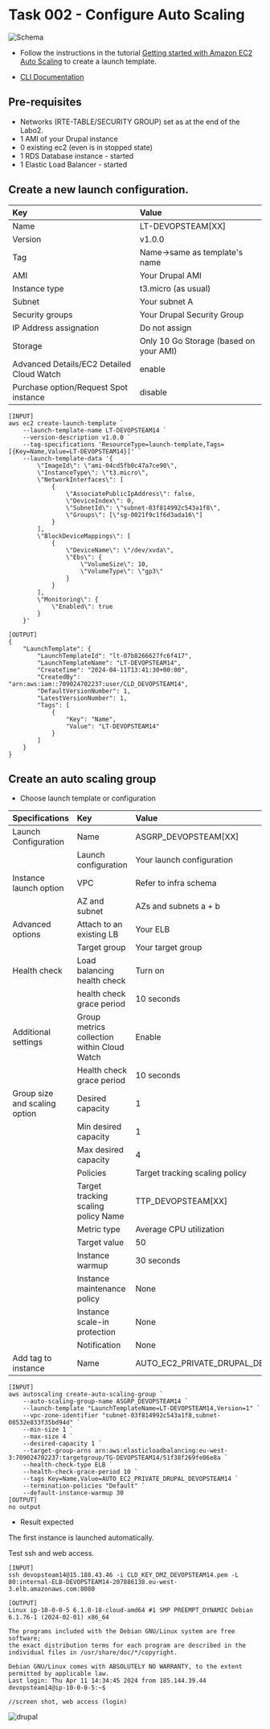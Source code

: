 # Task 002 - Configure Auto Scaling

![Schema](./img/CLD_AWS_INFA.PNG)

* Follow the instructions in the tutorial [Getting started with Amazon EC2 Auto Scaling](https://docs.aws.amazon.com/autoscaling/ec2/userguide/GettingStartedTutorial.html) to create a launch template.

* [CLI Documentation](https://docs.aws.amazon.com/cli/latest/reference/autoscaling/)

## Pre-requisites

* Networks (RTE-TABLE/SECURITY GROUP) set as at the end of the Labo2.
* 1 AMI of your Drupal instance
* 0 existing ec2 (even is in stopped state)
* 1 RDS Database instance - started
* 1 Elastic Load Balancer - started

## Create a new launch configuration. 

|Key|Value|
|:--|:--|
|Name|LT-DEVOPSTEAM[XX]|
|Version|v1.0.0|
|Tag|Name->same as template's name|
|AMI|Your Drupal AMI|
|Instance type|t3.micro (as usual)|
|Subnet|Your subnet A|
|Security groups|Your Drupal Security Group|
|IP Address assignation|Do not assign|
|Storage|Only 10 Go Storage (based on your AMI)|
|Advanced Details/EC2 Detailed Cloud Watch|enable|
|Purchase option/Request Spot instance|disable|

```
[INPUT]
aws ec2 create-launch-template `
    --launch-template-name LT-DEVOPSTEAM14 `
    --version-description v1.0.0 `
    --tag-specifications 'ResourceType=launch-template,Tags=[{Key=Name,Value=LT-DEVOPSTEAM14}]' `
    --launch-template-data '{
        \"ImageId\": \"ami-04cd5fb0c47a7ce90\",
        \"InstanceType\": \"t3.micro\",
        \"NetworkInterfaces\": [
            {
                \"AssociatePublicIpAddress\": false,
                \"DeviceIndex\": 0,
                \"SubnetId\": \"subnet-03f814992c543a1f8\",
                \"Groups\": [\"sg-0021f9c1f6d3ada16\"]
            }
        ],
        \"BlockDeviceMappings\": [
            {
                \"DeviceName\": \"/dev/xvda\",
                \"Ebs\": {
                    \"VolumeSize\": 10,
                    \"VolumeType\": \"gp3\"
                }
            }
        ],
        \"Monitoring\": {
            \"Enabled\": true
        }
    }'

[OUTPUT]
{
    "LaunchTemplate": {
        "LaunchTemplateId": "lt-07b8266627fc6f417",
        "LaunchTemplateName": "LT-DEVOPSTEAM14",
        "CreateTime": "2024-04-11T13:41:30+00:00",
        "CreatedBy": "arn:aws:iam::709024702237:user/CLD_DEVOPSTEAM14",
        "DefaultVersionNumber": 1,
        "LatestVersionNumber": 1,
        "Tags": [
            {
                "Key": "Name",
                "Value": "LT-DEVOPSTEAM14"
            }
        ]
    }
}
```

## Create an auto scaling group

* Choose launch template or configuration

|Specifications|Key|Value|
|:--|:--|:--|
|Launch Configuration|Name|ASGRP_DEVOPSTEAM[XX]|
||Launch configuration|Your launch configuration|
|Instance launch option|VPC|Refer to infra schema|
||AZ and subnet|AZs and subnets a + b|
|Advanced options|Attach to an existing LB|Your ELB|
||Target group|Your target group|
|Health check|Load balancing health check|Turn on|
||health check grace period|10 seconds|
|Additional settings|Group metrics collection within Cloud Watch|Enable|
||Health check grace period|10 seconds|
|Group size and scaling option|Desired capacity|1|
||Min desired capacity|1|
||Max desired capacity|4|
||Policies|Target tracking scaling policy|
||Target tracking scaling policy Name|TTP_DEVOPSTEAM[XX]|
||Metric type|Average CPU utilization|
||Target value|50|
||Instance warmup|30 seconds|
||Instance maintenance policy|None|
||Instance scale-in protection|None|
||Notification|None|
|Add tag to instance|Name|AUTO_EC2_PRIVATE_DRUPAL_DEVOPSTEAM[XX]|

```
[INPUT]
aws autoscaling create-auto-scaling-group `
    --auto-scaling-group-name ASGRP_DEVOPSTEAM14 `
    --launch-template "LaunchTemplateName=LT-DEVOPSTEAM14,Version=1" `
    --vpc-zone-identifier "subnet-03f814992c543a1f8,subnet-08532e833f35bd94d" `
    --min-size 1 `
    --max-size 4 `
    --desired-capacity 1 `
    --target-group-arns arn:aws:elasticloadbalancing:eu-west-3:709024702237:targetgroup/TG-DEVOPSTEAM14/51f38f269fe06e8a `
    --health-check-type ELB `
    --health-check-grace-period 10 `
    --tags Key=Name,Value=AUTO_EC2_PRIVATE_DRUPAL_DEVOPSTEAM14 `
    --termination-policies "Default" `
	--default-instance-warmup 30 
[OUTPUT]
no output
```

* Result expected

The first instance is launched automatically.

Test ssh and web access.

```
[INPUT]
ssh devopsteam14@15.188.43.46 -i CLD_KEY_DMZ_DEVOPSTEAM14.pem -L 80:internal-ELB-DEVOPSTEAM14-207886138.eu-west-3.elb.amazonaws.com:8080

[OUTPUT]
Linux ip-10-0-0-5 6.1.0-18-cloud-amd64 #1 SMP PREEMPT_DYNAMIC Debian 6.1.76-1 (2024-02-01) x86_64

The programs included with the Debian GNU/Linux system are free software;
the exact distribution terms for each program are described in the
individual files in /usr/share/doc/*/copyright.

Debian GNU/Linux comes with ABSOLUTELY NO WARRANTY, to the extent
permitted by applicable law.
Last login: Thu Apr 11 14:34:45 2024 from 185.144.39.44
devopsteam14@ip-10-0-0-5:~$
```

```
//screen shot, web access (login)
```
![drupal](img/webLogin.png)